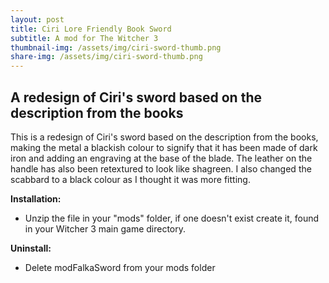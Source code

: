 ```yaml
---
layout: post
title: Ciri Lore Friendly Book Sword
subtitle: A mod for The Witcher 3
thumbnail-img: /assets/img/ciri-sword-thumb.png
share-img: /assets/img/ciri-sword-thumb.png
---
```


## A redesign of Ciri's sword based on the description from the books 

This is a redesign of Ciri's sword based on the description from the books, making the metal a blackish colour to signify that it has been made of dark iron and adding an engraving at the base of the blade. The leather on the handle has also been retextured to look like shagreen. I also changed the scabbard to a black colour as I thought it was more fitting.

**Installation:**
* Unzip the file in your "mods" folder, if one doesn't exist create it, found in your Witcher 3 main game directory.

**Uninstall:**
* Delete modFalkaSword from your mods folder
